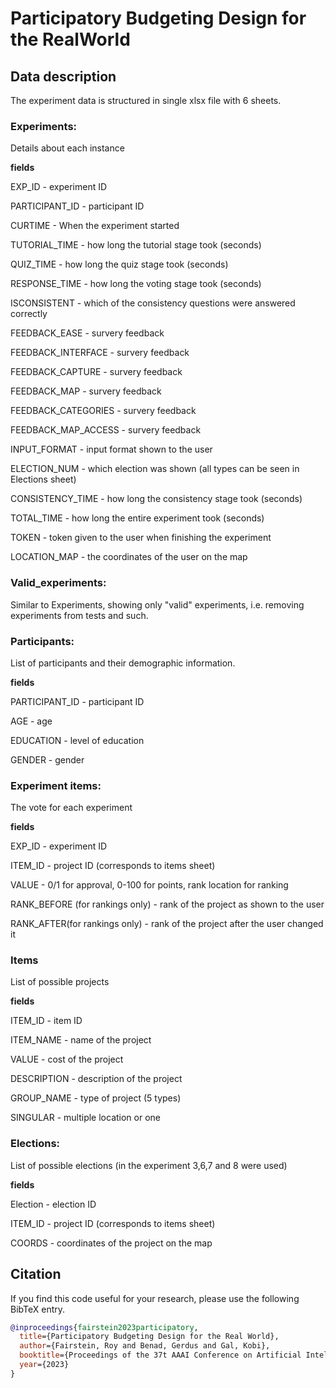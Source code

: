 # Participatory Budgeting Design for the RealWorld

## Data description
The experiment data is structured in single xlsx file with 6 sheets.

### Experiments: 
Details about each instance

**fields**

EXP_ID - experiment ID

PARTICIPANT_ID - participant ID

CURTIME - When the experiment started

TUTORIAL_TIME - how long the tutorial stage took (seconds)

QUIZ_TIME - how long the quiz stage took (seconds)

RESPONSE_TIME - how long the voting stage took (seconds)

ISCONSISTENT - which of the consistency questions were answered correctly

FEEDBACK_EASE - survery feedback

FEEDBACK_INTERFACE - survery feedback

FEEDBACK_CAPTURE - survery feedback

FEEDBACK_MAP - survery feedback

FEEDBACK_CATEGORIES - survery feedback

FEEDBACK_MAP_ACCESS - survery feedback

INPUT_FORMAT - input format shown to the user

ELECTION_NUM - which election was shown (all types can be seen in Elections sheet)

CONSISTENCY_TIME - how long the consistency stage took (seconds)

TOTAL_TIME - how long the entire experiment took (seconds)

TOKEN - token given to the user when finishing the experiment

LOCATION_MAP - the coordinates of the user on the map


### Valid_experiments:
Similar to Experiments, showing only "valid" experiments, i.e. removing experiments from tests and such.

### Participants:
List of participants and their demographic information.

**fields**

PARTICIPANT_ID - participant ID

AGE - age

EDUCATION - level of education

GENDER - gender


### Experiment items:
The vote for each experiment

**fields**

EXP_ID - experiment ID

ITEM_ID - project ID (corresponds to items sheet)

VALUE - 0/1 for approval, 0-100 for points, rank location for ranking

RANK_BEFORE (for rankings only) -  rank of the project as shown to the user

RANK_AFTER(for rankings only) -  rank of the project after the user changed it


### Items
List of possible projects

**fields**

ITEM_ID - item ID

ITEM_NAME - name of the project

VALUE - cost of the project

DESCRIPTION - description of the project

GROUP_NAME - type of project (5 types)

SINGULAR - multiple location or one


### Elections:
List of possible elections (in the experiment 3,6,7 and 8 were used)

**fields**

Election - election ID

ITEM_ID - project ID (corresponds to items sheet)

COORDS - coordinates of the project on the map


## Citation

If you find this code useful for your research, please use the following BibTeX entry.

```bibtex
@inproceedings{fairstein2023participatory,
  title={Participatory Budgeting Design for the Real World},
  author={Fairstein, Roy and Benad, Gerdus and Gal, Kobi},
  booktitle={Proceedings of the 37t AAAI Conference on Artificial Intelligence},
  year={2023}
}
```
